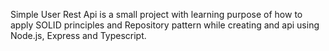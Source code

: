 Simple User Rest Api is a small project with learning purpose of how to apply SOLID principles and Repository pattern while creating and api using Node.js, Express and Typescript.
